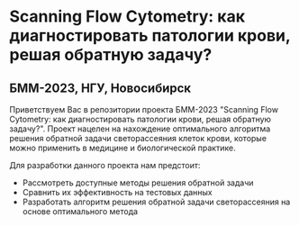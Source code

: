 # Scanning Flow Cytometry: как диагностировать патологии крови, решая обратную задачу?
## БММ-2023, НГУ, Новосибирск

Приветствуем Вас в репозитории проекта БММ-2023 "Scanning Flow Cytometry: как диагностировать патологии крови, решая обратную задачу?". Проект нацелен на нахождение оптимального алгоритма решения обратной задачи светорассеяния клеток крови, которые можно применить в медицине и биологической практике. 

Для разработки данного проекта нам предстоит:
- Рассмотреть доступные методы решения обратной задачи
- Сравнить их эффективность на тестовых данных 
- Разработать алгоритм решения обратной задачи светорассеяния на основе оптимального метода







